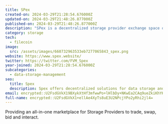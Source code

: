 ```yaml
---
title: SPex
created-on: 2024-03-29T21:28:54.676000Z
updated-on: 2024-03-29T21:48:26.877000Z
published-on: 2024-03-29T21:48:26.877000Z
description: "SPex is a decentralized storage provider exchange space on FVM"
category: storage
tech:
  - filecoin
image:
  src: /assets/images/660732963533eb7277065843_spex.png
website: https://www.spex.website/
twitter: https://twitter.com/FVM_Spex
year-joined: 2024-03-29T21:28:54.676000Z
subcategories:
  - data-storage-management
seo:
  title: Spex
  description: Spex offers decentralized solutions for data storage and management.
email: encrypted::U2FsdGVkX19BXykXtHf3mfwwPo+lHlbDy+NKwEa2CAq9ueZkiKhYKhGjyt8fzTF6
full-name: encrypted::U2FsdGVkX1+ellAe4XyTs8uE3U2NPcjYPo2yRhi2jl4=
---
```


Providing an all-in-one marketplace for Storage Providers to trade, swap, bid and interact.
